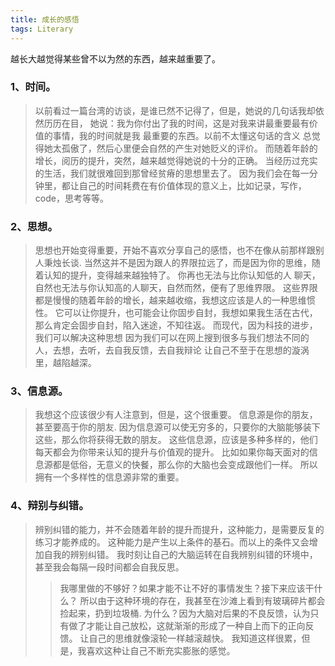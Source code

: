 ```yaml
---
title: 成长的感悟
tags: Literary
---
```


越长大越觉得某些曾不以为然的东西，越来越重要了。

### 1、时间。
> 以前看过一篇台湾的访谈，是谁已然不记得了，但是，她说的几句话我却依然历历在目，
> 她说：我为你付出了我的时间，这是对我来讲最重要最有价值的事情，我的时间就是我
> 最重要的东西。以前不太懂这句话的含义
> 总觉得她太孤傲了，然后心里便会自然的产生对她贬义的评价。
> 而随着年龄的增长，阅历的提升，突然，越来越觉得她说的十分的正确。
> 当经历过充实的生活，我们就很难回到那曾经贫瘠的思想里去了。
> 因为我们会在每一分钟里，都让自己的时间耗费在有价值体现的意义上，比如记录，写作，code，思考等等。

### 2、思想。
> 思想也开始变得重要，开始不喜欢分享自己的感悟，也不在像从前那样跟别人秉烛长谈.
> 当然这并不是因为跟人的界限拉远了，而是因为你的思维，随着认知的提升，变得越来越独特了。
> 你再也无法与比你认知低的人
> 聊天，自然也无法与你认知高的人聊天，自然而然，便有了思维界限。
> 这些界限都是慢慢的随着年龄的增长，越来越收缩，我想这应该是人的一种思维惯性。
> 它可以让你提升，也可能会让你固步自封，我想如果我生活在古代，那么肯定会固步自封，陷入迷途，不知往返。
> 而现代，因为科技的进步，我们可以解决这种思想
> 因为我们可以在网上搜到很多与我们想法不同的人，去想，去听，去自我反馈，去自我辩论
> 让自己不至于在思想的漩涡里，越陷越深。

### 3、信息源。
> 我想这个应该很少有人注意到，但是，这个很重要。
> 信息源是你的朋友，甚至要高于你的朋友.
> 因为信息源可以使无穷多的，只要你的大脑能够装下这些，那么你将获得无数的朋友。
> 这些信息源，应该是多种多样的，他们每天都会为你带来认知的提升与价值观的提升。
> 比如如果你每天面对的信息源都是低俗，无意义的快餐，那么你的大脑也会变成跟他们一样。
> 所以拥有一个多样性的信息源非常的重要。

### 4、辩别与纠错。
> 辨别纠错的能力，并不会随着年龄的提升而提升，这种能力，是需要反复的练习才能养成的。
> 这种能力是产生以上条件的基石。而以上的条件又会增加自我的辨别纠错。
> 我时刻让自己的大脑运转在自我辨别纠错的环境中，甚至我会每隔一段时间都会自我反思。
>> 我哪里做的不够好？如果才能不让不好的事情发生？接下来应该干什么？
> 所以由于这种环境的存在，我甚至在沙滩上看到有玻璃碎片都会捡起来，扔到垃圾桶.
> 为什么？因为大脑对后果的不良反馈，认为只有做了才能让自己放松，这就渐渐的形成了一种自上而下的正向反馈。
> 让自己的思维就像滚轮一样越滚越快。
> 我知道这样很累，但是，我喜欢这种让自己不断充实膨胀的感觉。
